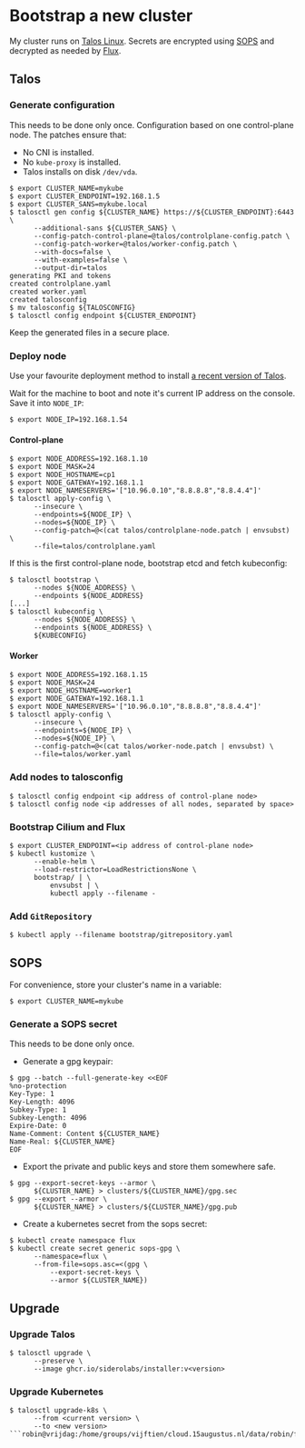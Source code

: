 # Bootstrap a new cluster

My cluster runs on [Talos Linux](https://www.talos.dev/). Secrets are encrypted
using [SOPS](https://github.com/getsops/sops) and decrypted as needed by
[Flux](https://fluxcd.io/).

## Talos

### Generate configuration

This needs to be done only once. Configuration based on one control-plane node. The patches ensure that:

*  No CNI is installed.
*  No `kube-proxy` is installed.
*  Talos installs on disk `/dev/vda`.

```shell
$ export CLUSTER_NAME=mykube
$ export CLUSTER_ENDPOINT=192.168.1.5
$ export CLUSTER_SANS=mykube.local
$ talosctl gen config ${CLUSTER_NAME} https://${CLUSTER_ENDPOINT}:6443 \
      --additional-sans ${CLUSTER_SANS} \
      --config-patch-control-plane=@talos/controlplane-config.patch \
      --config-patch-worker=@talos/worker-config.patch \
      --with-docs=false \
      --with-examples=false \
      --output-dir=talos
generating PKI and tokens
created controlplane.yaml
created worker.yaml
created talosconfig
$ mv talosconfig ${TALOSCONFIG}
$ talosctl config endpoint ${CLUSTER_ENDPOINT}
```

Keep the generated files in a secure place.

### Deploy node

Use your favourite deployment method to install
[a recent version of Talos](https://github.com/siderolabs/talos/releases).

Wait for the machine to boot and note it's current IP address on the console.
Save it into `NODE_IP`:

```shell
$ export NODE_IP=192.168.1.54
```

#### Control-plane

```shell
$ export NODE_ADDRESS=192.168.1.10
$ export NODE_MASK=24
$ export NODE_HOSTNAME=cp1
$ export NODE_GATEWAY=192.168.1.1
$ export NODE_NAMESERVERS='["10.96.0.10","8.8.8.8","8.8.4.4"]'
$ talosctl apply-config \
      --insecure \
      --endpoints=${NODE_IP} \
      --nodes=${NODE_IP} \
      --config-patch=@<(cat talos/controlplane-node.patch | envsubst) \
      --file=talos/controlplane.yaml
```

If this is the first control-plane node, bootstrap etcd and fetch kubeconfig:

```shell
$ talosctl bootstrap \
      --nodes ${NODE_ADDRESS} \
      --endpoints ${NODE_ADDRESS}
[...]
$ talosctl kubeconfig \
      --nodes ${NODE_ADDRESS} \
      --endpoints ${NODE_ADDRESS} \
      ${KUBECONFIG}
```

#### Worker

```shell
$ export NODE_ADDRESS=192.168.1.15
$ export NODE_MASK=24
$ export NODE_HOSTNAME=worker1
$ export NODE_GATEWAY=192.168.1.1
$ export NODE_NAMESERVERS='["10.96.0.10","8.8.8.8","8.8.4.4"]'
$ talosctl apply-config \
      --insecure \
      --endpoints=${NODE_IP} \
      --nodes=${NODE_IP} \
      --config-patch=@<(cat talos/worker-node.patch | envsubst) \
      --file=talos/worker.yaml
```

### Add nodes to talosconfig

```shell
$ talosctl config endpoint <ip address of control-plane node>
$ talosctl config node <ip addresses of all nodes, separated by space>
```

### Bootstrap Cilium and Flux

```shell
$ export CLUSTER_ENDPOINT=<ip address of control-plane node>
$ kubectl kustomize \
      --enable-helm \
      --load-restrictor=LoadRestrictionsNone \
      bootstrap/ | \
          envsubst | \
          kubectl apply --filename -
```

### Add `GitRepository`

```shell
$ kubectl apply --filename bootstrap/gitrepository.yaml
```

## SOPS

For convenience, store your cluster's name in a variable:

```shell
$ export CLUSTER_NAME=mykube
```

### Generate a SOPS secret

This needs to be done only once.

* Generate a gpg keypair:

```shell
$ gpg --batch --full-generate-key <<EOF
%no-protection
Key-Type: 1
Key-Length: 4096
Subkey-Type: 1
Subkey-Length: 4096
Expire-Date: 0
Name-Comment: Content ${CLUSTER_NAME}
Name-Real: ${CLUSTER_NAME}
EOF
```

* Export the private and public keys and store them somewhere safe.

```shell
$ gpg --export-secret-keys --armor \
      ${CLUSTER_NAME} > clusters/${CLUSTER_NAME}/gpg.sec
$ gpg --export --armor \
      ${CLUSTER_NAME} > clusters/${CLUSTER_NAME}/gpg.pub
```

* Create a kubernetes secret from the sops secret:

```shell
$ kubectl create namespace flux
$ kubectl create secret generic sops-gpg \
      --namespace=flux \
      --from-file=sops.asc=<(gpg \
          --export-secret-keys \
          --armor ${CLUSTER_NAME})
```

## Upgrade

### Upgrade Talos

```shell
$ talosctl upgrade \
      --preserve \
      --image ghcr.io/siderolabs/installer:v<version>
```

### Upgrade Kubernetes

```shell
$ talosctl upgrade-k8s \
      --from <current version> \
      --to <new version>
```robin@vrijdag:/home/groups/vijftien/cloud.15augustus.nl/data/robin/files/Documentation$

